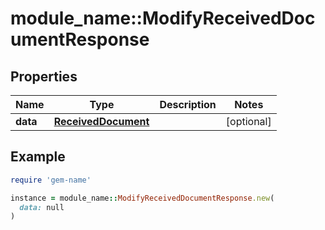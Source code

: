 # module_name::ModifyReceivedDocumentResponse

## Properties

| Name | Type | Description | Notes |
| ---- | ---- | ----------- | ----- |
| **data** | [**ReceivedDocument**](ReceivedDocument.md) |  | [optional] |

## Example

```ruby
require 'gem-name'

instance = module_name::ModifyReceivedDocumentResponse.new(
  data: null
)
```

